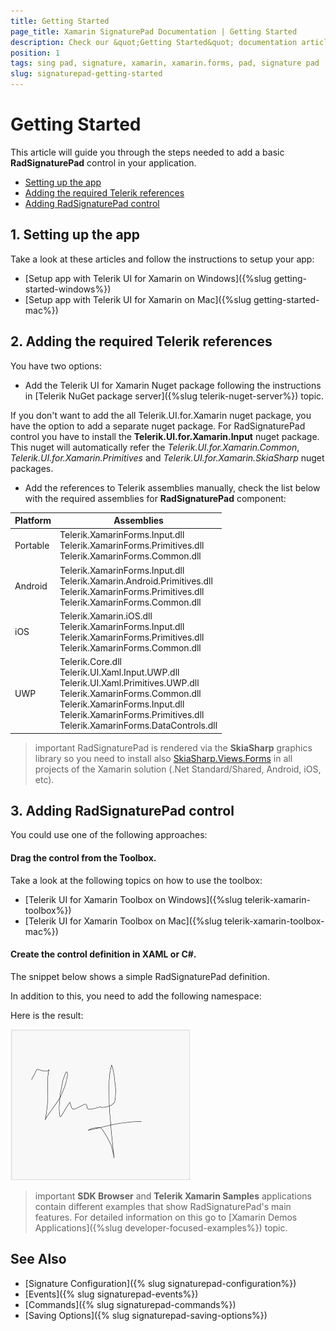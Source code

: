 ```yaml
---
title: Getting Started
page_title: Xamarin SignaturePad Documentation | Getting Started
description: Check our &quot;Getting Started&quot; documentation article for Telerik SignaturePad for Xamarin control.
position: 1
tags: sing pad, signature, xamarin, xamarin.forms, pad, signature pad
slug: signaturepad-getting-started
---
```


# Getting Started

This article will guide you through the steps needed to add a basic **RadSignaturePad** control in your application.

* [Setting up the app](#1-setting-up-the-app)
* [Adding the required Telerik references](#2-adding-the-required-telerik-references)
* [Adding RadSignaturePad control](#3-adding-radsignaturepad-control)

## 1. Setting up the app

Take a look at these articles and follow the instructions to setup your app:

- [Setup app with Telerik UI for Xamarin on Windows]({%slug getting-started-windows%})
- [Setup app with Telerik UI for Xamarin on Mac]({%slug getting-started-mac%})

## 2. Adding the required Telerik references

You have two options:

* Add the Telerik UI for Xamarin Nuget package following the instructions in [Telerik NuGet package server]({%slug telerik-nuget-server%}) topic.

If you don't want to add the all Telerik.UI.for.Xamarin nuget package, you have the option to add a separate nuget package. For RadSignaturePad control you have to install the **Telerik.UI.for.Xamarin.Input** nuget package. This nuget will automatically refer the *Telerik.UI.for.Xamarin.Common*, *Telerik.UI.for.Xamarin.Primitives* and *Telerik.UI.for.Xamarin.SkiaSharp* nuget packages.

* Add the references to Telerik assemblies manually, check the list below with the required assemblies for **RadSignaturePad** component:

| Platform | Assemblies |
| -------- | ---------- |
| Portable | Telerik.XamarinForms.Input.dll <br/>Telerik.XamarinForms.Primitives.dll <br/>Telerik.XamarinForms.Common.dll|
| Android  | Telerik.XamarinForms.Input.dll <br/>Telerik.Xamarin.Android.Primitives.dll <br/>Telerik.XamarinForms.Primitives.dll <br/>Telerik.XamarinForms.Common.dll  |
| iOS      | Telerik.Xamarin.iOS.dll <br/>Telerik.XamarinForms.Input.dll <br/>Telerik.XamarinForms.Primitives.dll <br/>Telerik.XamarinForms.Common.dll  |
| UWP      | Telerik.Core.dll <br/> Telerik.UI.Xaml.Input.UWP.dll <br/>Telerik.UI.Xaml.Primitives.UWP.dll <br/>Telerik.XamarinForms.Common.dll <br/>Telerik.XamarinForms.Input.dll <br/>Telerik.XamarinForms.Primitives.dll <br/>Telerik.XamarinForms.DataControls.dll |

>important RadSignaturePad is rendered via the **SkiaSharp** graphics library so you need to install also [SkiaSharp.Views.Forms](https://www.nuget.org/packages/SkiaSharp.Views.Forms) in all projects of the Xamarin solution (.Net Standard/Shared, Android, iOS, etc).

## 3. Adding RadSignaturePad control

You could use one of the following approaches:

#### Drag the control from the Toolbox. 

Take a look at the following topics on how to use the toolbox:

* [Telerik UI for Xamarin Toolbox on Windows]({%slug telerik-xamarin-toolbox%})
* [Telerik UI for Xamarin Toolbox on Mac]({%slug telerik-xamarin-toolbox-mac%})
	
#### Create the control definition in XAML or C#.

The snippet below shows a simple RadSignaturePad definition.

<snippet id='signaturepad-getting-started-xaml'/>
<snippet id='signaturepad-getting-started-csharp'/>

In addition to this, you need to add the following namespace:

<snippet id='xmlns-telerikinput'/>
<snippet id='ns-telerikinput'/>

Here is the result:

![SignaturePad Getting Started Example](images/signaturepad-getting-started.png)

>important **SDK Browser** and **Telerik Xamarin Samples** applications contain different examples that show RadSignaturePad's main features. For detailed information on this go to [Xamarin Demos Applications]({%slug developer-focused-examples%}) topic.

## See Also

- [Signature Configuration]({% slug signaturepad-configuration%})
- [Events]({% slug signaturepad-events%})
- [Commands]({% slug signaturepad-commands%})
- [Saving Options]({% slug signaturepad-saving-options%})